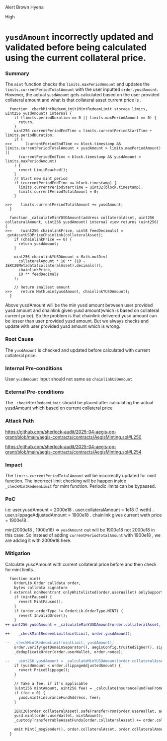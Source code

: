 Alert Brown Hyena

High

# `yusdAmount` incorrectly updated and validated before being calculated using the current collateral price.

### Summary

The `mint` function checks the `limits.maxPeriodAmount`  and updates the `limits.currentPeriodTotalAmount` with the user inputted `order.yusdAmount`. However, the actual `yusdAmount` gets calculated based on the user provided collateral amount and what is that collateral asset current price is . 

```solidity
  function _checkMintRedeemLimit(MintRedeemLimit storage limits, uint256 yusdAmount) internal {
    if (limits.periodDuration == 0 || limits.maxPeriodAmount == 0) {
      return;
    }
    uint256 currentPeriodEndTime = limits.currentPeriodStartTime + limits.periodDuration;
    if (
>>>      (currentPeriodEndTime >= block.timestamp && limits.currentPeriodTotalAmount + yusdAmount > limits.maxPeriodAmount) ||
      (currentPeriodEndTime < block.timestamp && yusdAmount > limits.maxPeriodAmount)
    ) {
      revert LimitReached();
    }
    // Start new mint period
    if (currentPeriodEndTime <= block.timestamp) {
      limits.currentPeriodStartTime = uint32(block.timestamp);
      limits.currentPeriodTotalAmount = 0;
    }

>>>    limits.currentPeriodTotalAmount += yusdAmount;
  }
```

```solidity
  function _calculateMinYUSDAmount(address collateralAsset, uint256 collateralAmount, uint256 yusdAmount) internal view returns (uint256) {
>>>    (uint256 chainlinkPrice, uint8 feedDecimals) = _getAssetUSDPriceChainlink(collateralAsset);
    if (chainlinkPrice == 0) {
      return yusdAmount;
    }

    uint256 chainlinkYUSDAmount = Math.mulDiv(
      collateralAmount * 10 ** (18 - IERC20Metadata(collateralAsset).decimals()),
      chainlinkPrice,
      10 ** feedDecimals
    );

    // Return smallest amount
>>>    return Math.min(yusdAmount, chainlinkYUSDAmount);
  }
```

Above yusdAmount will be the min yusd amount between user provided yusd amount and chainlink given yusd amount(which is based on collateral current price). So the problem is that chainlink delivered yusd amount can be lesser than user provided yusd amount. But we always checks and update with user provided yusd amount which is wrong.

### Root Cause

The `yusdAmount` is checked and updated before calculated with current collateral price.

### Internal Pre-conditions

User `yusdAmount` input should not same as `chainlinkUSDAmount`.

### External Pre-conditions

The `_checkMintRedeemLimit` should be placed after calculating the actual yusdAmount which based on current collateral price

### Attack Path

https://github.com/sherlock-audit/2025-04-aegis-op-grant/blob/main/aegis-contracts/contracts/AegisMinting.sol#L250

https://github.com/sherlock-audit/2025-04-aegis-op-grant/blob/main/aegis-contracts/contracts/AegisMinting.sol#L254

### Impact

The `limits.currentPeriodTotalAmount` will be incorrectly updated for mint function.
The incorrect limit checking will be happen inside `_checkMintRedeemLimit` for mint function.
Periodic limits can be bypassed.

### PoC

i.e:
user.yusdAmount = 2000e18 .
user.collateralAmount = 1e18 (1 weth) .
user.slippageAdjustedAmount = 1900e18 .
chainlink gives current weth price = 1900e18 .

min(2000e18 , 1900e18) => `yusdAmount` out will be 1900e18 not 2000e18 in this case.
So instead of adding `currentPeriodTotalAmount` with 1900e18 , we are adding it with 2000e18 here.

### Mitigation

Calculate yusdAmount with current collateral price before and then check for mint limits.

```diff
  function mint(
    OrderLib.Order calldata order,
    bytes calldata signature
  ) external nonReentrant onlyWhitelisted(order.userWallet) onlySupportedAsset(order.collateralAsset) {
    if (mintPaused) {
      revert MintPaused();
    }
    if (order.orderType != OrderLib.OrderType.MINT) {
      revert InvalidOrder();
    }
++ uint256 yusdAmount = _calculateMinYUSDAmount(order.collateralAsset, order.collateralAmount, order.yusdAmount);

++    _checkMintRedeemLimit(mintLimit, order.yusdAmount);

--  _checkMintRedeemLimit(mintLimit, yusdAmount);
    order.verify(getDomainSeparator(), aegisConfig.trustedSigner(), signature);
    _deduplicateOrder(order.userWallet, order.nonce);

--    uint256 yusdAmount = _calculateMinYUSDAmount(order.collateralAsset, order.collateralAmount, order.yusdAmount);
    if (yusdAmount < order.slippageAdjustedAmount) {
      revert PriceSlippage();
    }

    // Take a fee, if it's applicable
    (uint256 mintAmount, uint256 fee) = _calculateInsuranceFundFeeFromAmount(yusdAmount, mintFeeBP);
    if (fee > 0) {
      yusd.mint(insuranceFundAddress, fee);
    }

    IERC20(order.collateralAsset).safeTransferFrom(order.userWallet, address(this), order.collateralAmount);
    yusd.mint(order.userWallet, mintAmount);
    _custodyTransferrableAssetFunds[order.collateralAsset] += order.collateralAmount;

    emit Mint(_msgSender(), order.collateralAsset, order.collateralAmount, mintAmount, fee);
  }
```